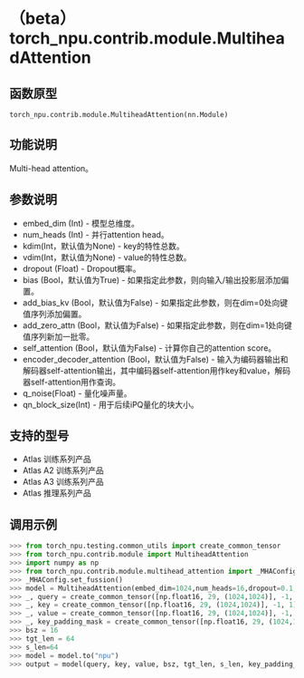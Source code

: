 # （beta）torch_npu.contrib.module.MultiheadAttention

## 函数原型

```
torch_npu.contrib.module.MultiheadAttention(nn.Module)
```

## 功能说明

Multi-head attention。

## 参数说明

- embed_dim (Int) - 模型总维度。
- num_heads (Int) - 并行attention head。
- kdim(Int，默认值为None) - key的特性总数。
- vdim(Int，默认值为None) - value的特性总数。
- dropout (Float) - Dropout概率。
- bias (Bool，默认值为True) - 如果指定此参数，则向输入/输出投影层添加偏置。
- add_bias_kv (Bool，默认值为False) - 如果指定此参数，则在dim=0处向键值序列添加偏置。
- add_zero_attn (Bool，默认值为False) - 如果指定此参数，则在dim=1处向键值序列新加一批零。
- self_attention (Bool，默认值为False) - 计算你自己的attention score。
- encoder_decoder_attention (Bool，默认值为False) - 输入为编码器输出和解码器self-attention输出，其中编码器self-attention用作key和value，解码器self-attention用作查询。
- q_noise(Float) - 量化噪声量。
- qn_block_size(Int) - 用于后续iPQ量化的块大小。

## 支持的型号

- <term>Atlas 训练系列产品</term>
- <term>Atlas A2 训练系列产品</term>
- <term>Atlas A3 训练系列产品</term>
- <term>Atlas 推理系列产品</term>

## 调用示例

```python
>>> from torch_npu.testing.common_utils import create_common_tensor
>>> from torch_npu.contrib.module import MultiheadAttention
>>> import numpy as np
>>> from torch_npu.contrib.module.multihead_attention import _MHAConfig
>>> _MHAConfig.set_fussion()
>>> model = MultiheadAttention(embed_dim=1024,num_heads=16,dropout=0.1,kdim=1024,vdim=1024,self_attention=True,encoder_decoder_attention=True)
>>> _, query = create_common_tensor([np.float16, 29, (1024,1024)], -1, 1)
>>> _, key = create_common_tensor([np.float16, 29, (1024,1024)], -1, 1)
>>> _, value = create_common_tensor([np.float16, 29, (1024,1024)], -1, 1)
>>> _, key_padding_mask = create_common_tensor([np.float16, 29, (1024,1024)], -1, 1)
>>> bsz = 16
>>> tgt_len = 64
>>> s_len=64
>>> model = model.to("npu")
>>> output = model(query, key, value, bsz, tgt_len, s_len, key_padding_mask)
```

